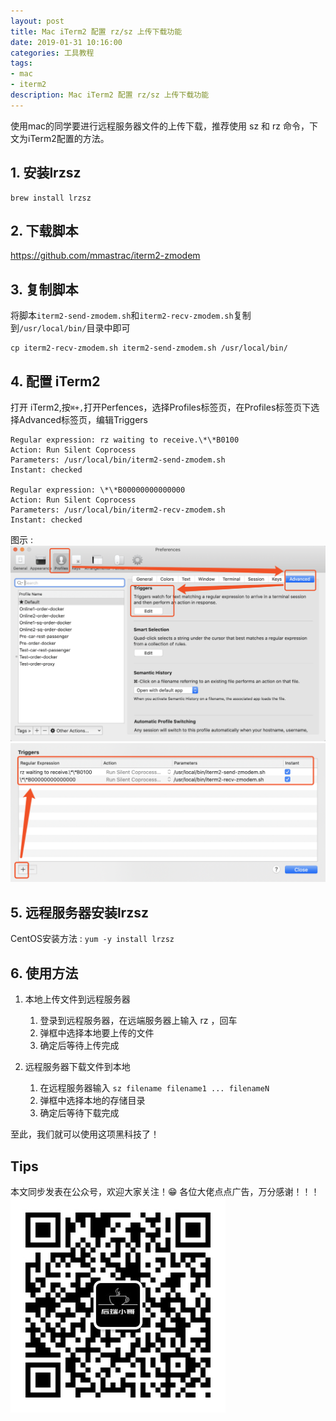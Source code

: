 ```yaml
---
layout: post
title: Mac iTerm2 配置 rz/sz 上传下载功能
date: 2019-01-31 10:16:00
categories: 工具教程
tags:
- mac
- iterm2
description: Mac iTerm2 配置 rz/sz 上传下载功能
---
```



使用mac的同学要进行远程服务器文件的上传下载，推荐使用 sz 和 rz 命令，下文为iTerm2配置的方法。

## 1. 安装lrzsz
```shell
brew install lrzsz
```

## 2. 下载脚本

https://github.com/mmastrac/iterm2-zmodem

## 3. 复制脚本

将脚本`iterm2-send-zmodem.sh`和`iterm2-recv-zmodem.sh`复制到`/usr/local/bin/`目录中即可

```
cp iterm2-recv-zmodem.sh iterm2-send-zmodem.sh /usr/local/bin/
```

## 4. 配置 iTerm2 
打开 iTerm2,按`⌘+,`打开Perfences，选择Profiles标签页，在Profiles标签页下选择Advanced标签页，编辑Triggers

    Regular expression: rz waiting to receive.\*\*B0100
    Action: Run Silent Coprocess
    Parameters: /usr/local/bin/iterm2-send-zmodem.sh
    Instant: checked
    
    Regular expression: \*\*B00000000000000
    Action: Run Silent Coprocess
    Parameters: /usr/local/bin/iterm2-recv-zmodem.sh
    Instant: checked

图示 : 
![](https://github.com/lujiahao0708/PicRepo/raw/master/blogPic/工具教程/iterm2/iterm2配置szrz1.png)
![](https://github.com/lujiahao0708/PicRepo/raw/master/blogPic/工具教程/iterm2/iterm2配置szrz2.png)

## 5. 远程服务器安装lrzsz

CentOS安装方法 : `yum -y install lrzsz`

## 6. 使用方法

1. 本地上传文件到远程服务器
    1. 登录到远程服务器，在远端服务器上输入 rz ，回车
    2. 弹框中选择本地要上传的文件
    3. 确定后等待上传完成

2. 远程服务器下载文件到本地
    1. 在远程服务器输入 `sz filename filename1 ... filenameN`
    2. 弹框中选择本地的存储目录
    3. 确定后等待下载完成

至此，我们就可以使用这项黑科技了！

## Tips
本文同步发表在公众号，欢迎大家关注！😁 各位大佬点点广告，万分感谢！！！
![](https://raw.githubusercontent.com/lujiahao0708/PicRepo/master/%E5%85%AC%E4%BC%97%E5%8F%B7%E4%BA%8C%E7%BB%B4%E7%A0%81.jpg)